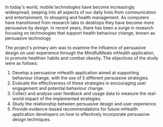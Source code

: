 In today's world, mobile technologies have become increasingly widespread, seeping into all aspects of our daily lives from communication and entertainment, to shopping and health management. As computers have transitioned from research labs to desktops they have become more persuasive by design. In recent years, there has been a surge in research focusing on technologies that support health behaviour change, known as persuasive technology 

The project's primary aim was to examine the influence of persuasive design on user experience through the MindfulMeals mHealth application, to promote healthier habits and combat obesity. The objectives of the study were as follows:
1. Develop a persuasive mHealth application aimed at supporting behaviour
change, with the use of 5 different persuasive strategies.
2. Evaluate the effectiveness of these strategies in encouraging user engagement
and potential behaviour change.
3. Collect and analyse user feedback and usage data to measure the real-world
impact of the implemented strategies.
4. Study the relationship between persuasive design and user experience.
5. Provide evidence-based recommendations for future mHealth application
developers on how to effectively incorporate persuasive design techniques.
